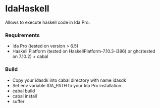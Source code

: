 # IdaHaskell

Allows to execute haskell code in Ida Pro.

### Requirements
* Ida Pro (tested on version > 6.5)
* Haskell Platform (tested on HaskellPlatform-7.10.3-i386) or ghc(tested on 7.10.2) + cabal

### Build
* Copy your idasdk into cabal directory with name idasdk
* Set env variable IDA_PATH to your Ida Pro installation
* cabal build
* cabal install
* suffer
